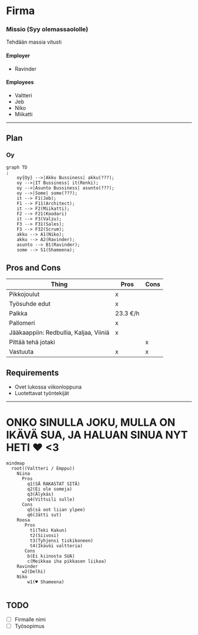 # Firma

### Missio (Syy olemassaololle)

Tehdään massia vitusti

#### Employer

- Ravinder

#### Employees

- Valtteri
- Jeb
- Niko
- Miikatti

---

## Plan

### Oy

````mermaid
graph TD
;
    oy{Oy} -->|Akku Bussiness| akku(???);
    oy -->|IT Bussiness| it(Renki);
    oy -->|Asunto Bussiness| asunto(???);
    oy -->|Some| some(???);
    it --> F1(Jeb);
    F1 --> F11(Architect);
    it --> F2(Miikatti);
    F2 --> F21(Koodari)
    it --> F3(Valzu);
    F3 --> F31(Sales);
    F3 --> F32(Scrum);
    akku --> A1(Niko);
    akku --> A2(Ravinder);
    asunto --> B1(Ravinder);
    some --> S1(Shameena);
````

## Pros and Cons

| Thing                                  | Pros     | Cons |
|----------------------------------------|----------|------|
| Pikkojoulut                            | x        |      |
| Työsuhde edut                          | x        |      |
| Palkka                                 | 23.3 €/h |      |
| Pallomeri                              | x        |      |
| Jääkaappiin: Redbullia, Kaljaa, Viiniä | x        |      |
| Pittää tehä jotaki                     |          | x    |
| Vastuuta                               | x        | x    |

## Requirements

- Ovet lukossa viikonloppuna
- Luotettavat työntekijät

--- 

# ONKO SINULLA JOKU, MULLA ON IKÄVÄ SUA, JA HALUAN SINUA NYT HETI ♥ <3

````mermaid
mindmap
  root((Valtteri / Emppu))
    Niina
      Pros
        q1(SÄ RAKASTAT SITÄ)
        q2(Ei ole someja)
        q3(Älykäs)
        q4(Vittuili sulle)
      Cons
        q5(sä oot liian ylpee)
        q6(Jätti sut)
    Roosa
       Pros
         t1(Teki Kakun)
         t2(Siivosi)
         t3(Tyhjensi tiskikoneen)
         t4(Ikävöi valtteria)
       Cons
        b(Ei kiinosta SUA)
        c(Meikkaa iha pikkasen liikaa)
    Ravinder
      w2(Delhi)
    Niko
        w1(♥ Shameena)


````

## TODO

- [ ] Firmalle nimi
- [ ] Työsopimus
